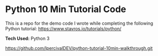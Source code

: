 # Python 10 Min Tutorial Code

This is a repo for the demo code I wrote while completing the following Python tutorial: https://www.stavros.io/tutorials/python/

**Tech Used:** Python 3

https://github.com/lpercivalDEV/python-tutorial-10min-walkthrough.git
